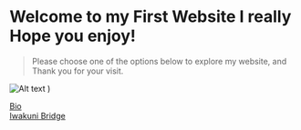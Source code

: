 # Welcome to my First Website I really Hope you enjoy!

> Please choose one of the options below to explore my website, and Thank you for your visit.


![Alt text]()
)








[Bio](bio)  
[Iwakuni Bridge](topic)

